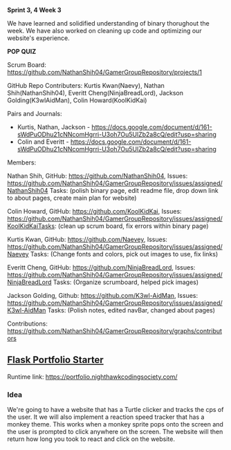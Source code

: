 **Sprint 3, 4 Week 3**
  
  We have learned and solidified understanding of binary thorughout the week. We have also worked on cleaning up code and optimizing our website's experience. 
  
**POP QUIZ**

Scrum Board: https://github.com/NathanShih04/GamerGroupRepository/projects/1

GitHub Repo Contributers: Kurtis Kwan(Naevy), Nathan Shih(NathanShih04), Everitt Cheng(NinjaBreadLord), Jackson Golding(K3wlAidMan), Colin Howard(KoolKidKai)

Pairs and Journals: 
- Kurtis, Nathan, Jackson - https://docs.google.com/document/d/161-sWdPuODhu21cNNcomHgrri-U3oh7Ou5UlZb2a8cQ/edit?usp=sharing
- Colin and Everitt - https://docs.google.com/document/d/161-sWdPuODhu21cNNcomHgrri-U3oh7Ou5UlZb2a8cQ/edit?usp=sharing

Members:

Nathan Shih, GitHub: https://github.com/NathanShih04, Issues: https://github.com/NathanShih04/GamerGroupRepository/issues/assigned/NathanShih04 Tasks: (polish binary page, edit readme file, drop down link to about pages, create main plan for website)

Colin Howard, GitHub: https://github.com/KoolKidKai, Issues: https://github.com/NathanShih04/GamerGroupRepository/issues/assigned/KoolKidKaiTasks: (clean up scrum board, fix errors within binary page)

Kurtis Kwan, GitHub: https://github.com/Naevey, Issues: https://github.com/NathanShih04/GamerGroupRepository/issues/assigned/Naevey Tasks: (Change fonts and colors, pick out images to use, fix links)

Everitt Cheng, GitHub: https://github.com/NinjaBreadLord, Issues: https://github.com/NathanShih04/GamerGroupRepository/issues/assigned/NinjaBreadLord Tasks: (Organize scrumboard, helped pick images)

Jackson Golding, Github: https://github.com/K3wl-AidMan, Issues: https://github.com/NathanShih04/GamerGroupRepository/issues/assigned/K3wl-AidMan Tasks: (Polish notes, edited navBar, changed about pages)

Contributions: https://github.com/NathanShih04/GamerGroupRepository/graphs/contributors


## [Flask Portfolio Starter](https://nighthawkcodingsociety.com/projectsearch/details/Flask%20Portfolio%20Starter)
Runtime link: https://portfolio.nighthawkcodingsociety.com/
### Idea
We're going to have a website that has a Turtle clicker and tracks the cps of the user. It we will also implement a reaction speed tracker that has a monkey theme. This works when a monkey sprite pops onto the screen and the user is prompted to click anywhere on the screen. The website will then return how long you took to react and click on the website.
 

